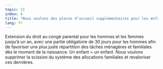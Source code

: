 ```yaml
---
topic: 13
index: 4
title: "Nous voulons des places d’accueil supplémentaires pour les enfants, dans le secteur public, selon le principe « un enfant = une place »."
lang: fr
---
```

Extension du droit au congé parental pour les hommes et les femmes jusqu’à un
an, avec une partie obligatoire de 30 jours pour les hommes afin de favoriser
une plus juste répartition des tâches ménagères et familiales dès le moment de
la naissance.
Un enfant = un enfant. Nous voulons supprimer la scission du système des
allocations familiales et revaloriser ces dernières.
